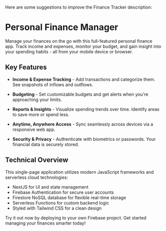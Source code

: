 Here are some suggestions to improve the Finance Tracker description:

# Personal Finance Manager

Manage your finances on the go with this full-featured personal finance app. Track income and expenses, monitor your budget, and gain insight into your spending habits - all from your mobile device or browser.

## Key Features

- **Income & Expense Tracking** - Add transactions and categorize them. See snapshots of inflows and outflows.

- **Budgeting** - Set customizable budgets and get alerts when you're approaching your limits.  

- **Reports & Insights** - Visualize spending trends over time. Identify areas to save more or spend less.

- **Anytime, Anywhere Access** - Sync seamlessly across devices via a responsive web app. 

- **Security & Privacy** - Authenticate with biometrics or passwords. Your financial data is securely stored.

## Technical Overview

This single-page application utilizes modern JavaScript frameworks and serverless cloud technologies:

- NextJS for UI and state management
- Firebase Authentication for secure user accounts   
- Firestore NoSQL database for flexible real-time storage
- Serverless Functions for custom backend logic
- Styled with Tailwind CSS for a clean design

Try it out now by deploying to your own Firebase project. Get started managing your finances smarter today!
